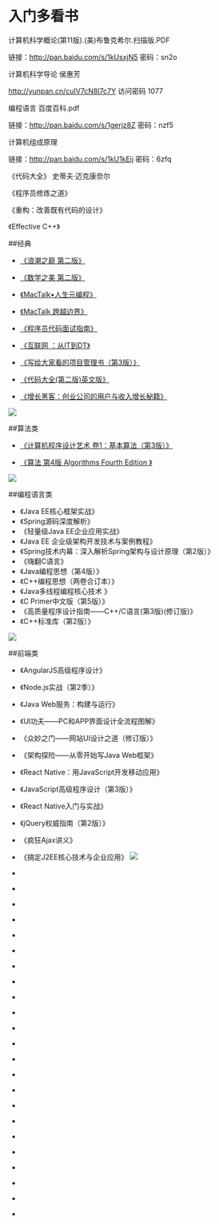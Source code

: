 # 入门多看书

计算机科学概论(第11版).(美)布鲁克希尔.扫描版.PDF

链接：http://pan.baidu.com/s/1kUsxjN5 密码：sn2o

计算机科学导论 侯惠芳

http://yunpan.cn/cuIV7cN8I7c7Y 访问密码 1077

编程语言 百度百科.pdf

链接：http://pan.baidu.com/s/1gerjz8Z 密码：nzf5

计算机组成原理

链接：http://pan.baidu.com/s/1kU1kEij 密码：6zfq

《代码大全》 史蒂夫·迈克康奈尔

《程序员修炼之道》

《重构：改善既有代码的设计》

《Effective C++》

##经典

- [《浪潮之巅 第二版》](http://item.jd.com/11253183.html)

- [《数学之美 第二版》](http://item.jd.com/11572052.html)

- [《MacTalk•人生元编程》](http://item.jd.com/11398297.html)

- [《MacTalk 跨越边界》](http://item.jd.com/11803342.html)

- [《程序员代码面试指南》](http://item.jd.com/11770838.html)

- [《互联网 ：从IT到DT》](http://item.jd.com/11678700.html)

- [《写给大家看的项目管理书（第3版）》](http://item.jd.com/11781053.html)

- [《代码大全(第二版)英文版》](http://item.jd.com/10066493.html)

- [《增长黑客：创业公司的用户与收入增长秘籍》](http://item.jd.com/11732259.html)

![](20160218151537706.jpg)

##算法类

- [《计算机程序设计艺术 卷1：基本算法（第3版）》](http://item.jd.com/10075155746.html)

- [《算法 第4版 Algorithms Fourth Edition 》 ]()

![](20160218151601309.jpg)

##编程语言类
- 《Java EE核心框架实战》
- 《Spring源码深度解析》
- 《轻量级Java EE企业应用实战》
- 《Java EE 企业级架构开发技术与案例教程》
- 《Spring技术内幕：深入解析Spring架构与设计原理（第2版）》
- 《嗨翻C语言》
- 《Java编程思想（第4版）》
- 《C++编程思想（两卷合订本）》
- 《Java多线程编程核心技术 》
- 《C Primer中文版（第5版）》
- 《高质量程序设计指南——C++/C语言(第3版)(修订版)》
- 《C++标准库（第2版）》 

![](20160218151622778.jpg)

##前端类
- 《AngularJS高级程序设计》
- 《Node.js实战（第2季）》
- 《Java Web服务：构建与运行》
- 《UI功夫——PC和APP界面设计全流程图解》
- 《众妙之门——网站UI设计之道（修订版）》
- 《架构探险——从零开始写Java Web框架》
- 《React Native：用JavaScript开发移动应用》
- 《JavaScript高级程序设计（第3版）》
- 《React Native入门与实战》
- 《jQuery权威指南（第2版）》
- 《疯狂Ajax讲义》
- 《搞定J2EE核心技术与企业应用》
![](20160218151642848.jpg)

- []()
- []()
- []()
- []()
- []()
- []()
- []()
- []()
- []()
- []()
- []()
- []()
- []()
- []()
- []()

- []()
- []()
- []()
- []()
- []()
- []()
- []()
- []()